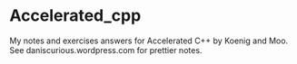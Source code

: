 # Accelerated_cpp
My notes and exercises answers for Accelerated C++ by Koenig and Moo. See daniscurious.wordpress.com for prettier notes.

